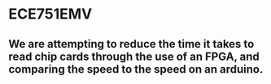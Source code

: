 # ECE751EMV
## We are attempting to reduce the time it takes to read chip cards through the use of an FPGA, and comparing the speed to the speed on an arduino. 
